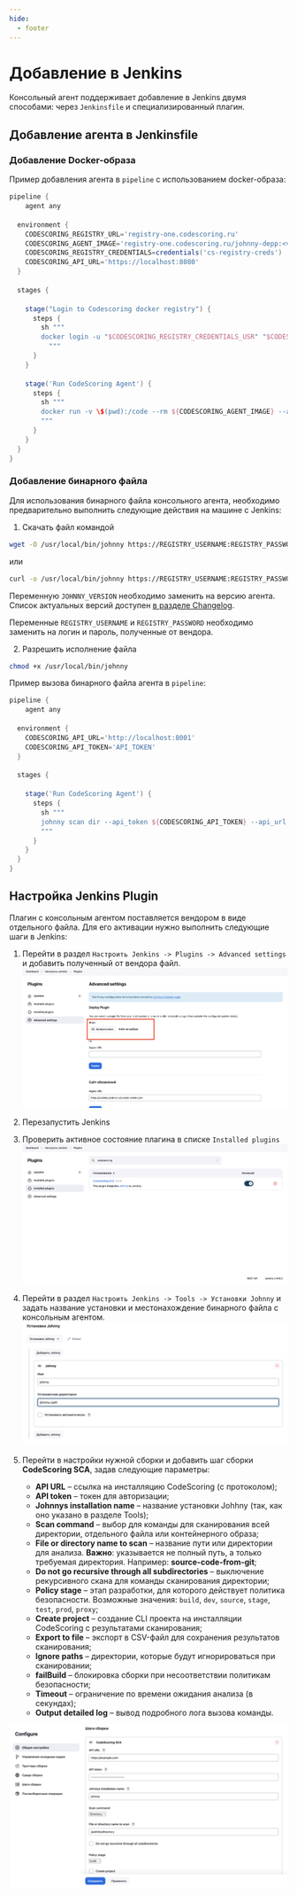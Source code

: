 ```yaml
---
hide:
  - footer
---
```


# Добавление в Jenkins

Консольный агент поддерживает добавление в Jenkins двумя способами: через `Jenkinsfile` и специализированный плагин.

## Добавление агента в Jenkinsfile

### Добавление Docker-образа

Пример добавления агента в `pipeline` с использованием docker-образа:

```groovy
pipeline {
    agent any

  environment {
    CODESCORING_REGISTRY_URL='registry-one.codescoring.ru'
    CODESCORING_AGENT_IMAGE='registry-one.codescoring.ru/johnny-depp:<version>'
    CODESCORING_REGISTRY_CREDENTIALS=credentials('cs-registry-creds')
    CODESCORING_API_URL='https://localhost:8080'
  }

  stages {

    stage("Login to Codescoring docker registry") {
      steps {
        sh """
        docker login -u "$CODESCORING_REGISTRY_CREDENTIALS_USR" "$CODESCORING_REGISTRY_URL" -p "$CODESCORING_REGISTRY_CREDENTIALS_PSW"
          """
      }
    }

    stage('Run CodeScoring Agent') {
      steps {
        sh """
        docker run -v \$(pwd):/code --rm ${CODESCORING_AGENT_IMAGE} --api_token ${CODESCORING_API_TOKEN} --api_url ${CODESCORING_API_URL} --ignore .tmp --ignore fixtures --ignore .git .
        """
      }
    }
  } 
}
```

### Добавление бинарного файла

Для использования бинарного файла консольного агента, необходимо предварительно выполнить следующие действия на машине с Jenkins:

1. Скачать файл командой

  ```bash
  wget -O /usr/local/bin/johnny https://REGISTRY_USERNAME:REGISTRY_PASSWORD@registry-one.codescoring.ru/repository/files/codescoring/johnny-depp/JOHNNY_VERSION/johnny-linux-amd64-JOHNNY_VERSION
  ```

  или

  ```bash
  curl -o /usr/local/bin/johnny https://REGISTRY_USERNAME:REGISTRY_PASSWORD@registry-one.codescoring.ru/repository/files/codescoring/johnny-depp/JOHNNY_VERSION/johnny-linux-amd64-JOHNNY_VERSION
  ```

Переменную `JOHNNY_VERSION` необходимо заменить на версию агента. Список актуальных версий доступен [в разделе Changelog](/changelog/#johnny). 

Переменные `REGISTRY_USERNAME` и `REGISTRY_PASSWORD` необходимо заменить на логин и пароль, полученные от вендора.


2. Разрешить исполнение файла

  ```bash
  chmod +x /usr/local/bin/johnny
  ```

Пример вызова бинарного файла агента в `pipeline`:

```groovy
pipeline {
    agent any

  environment {
    CODESCORING_API_URL='http://localhost:8001'
    CODESCORING_API_TOKEN='API_TOKEN'
  }

  stages {

    stage('Run CodeScoring Agent') {
      steps {
        sh """
        johnny scan dir --api_token ${CODESCORING_API_TOKEN} --api_url ${CODESCORING_API_URL} --ignore .tmp --ignore fixtures --ignore .git .
        """
      }
    }
  } 
}
```

## Настройка Jenkins Plugin

Плагин с консольным агентом поставляется вендором в виде отдельного файла. Для его активации нужно выполнить следующие шаги в Jenkins:

1. Перейти в раздел `Настроить Jenkins -> Plugins -> Advanced settings` и добавить полученный от вендора файл.
  ![Add plugin](/assets/img/jenkins/add-plugin.png)
2. Перезапустить Jenkins
3. Проверить активное состояние плагина в списке `Installed plugins`
  ![Check plugin](/assets/img/jenkins/check-plugin.png)
4. Перейти в раздел `Настроить Jenkins -> Tools -> Установки Johnny` и задать название установки и местонахождение бинарного файла с консольным агентом.
  ![Configure johnny path](/assets/img/jenkins/johnny-path.png)
5. Перейти в настройки нужной сборки и добавить шаг сборки **CodeScoring SCA**, задав следующие параметры:

    - **API URL** – ссылка на инсталляцию CodeScoring (с протоколом);
    - **API token** – токен для авторизации;
    - **Johnnys installation name** – название установки Johhny (так, как оно указано в разделе Tools);
    - **Scan command** – выбор для команды для сканирования всей директории, отдельного файла или контейнерного образа;
    - **File or directory name to scan** – название пути или директории для анализа. **Важно**: указывается не полный путь, а только требуемая директория. Например: **source-code-from-git**;
    - **Do not go recursive through all subdirectories** – выключение рекурсивного скана для команды сканирования директории;
    - **Policy stage** – этап разработки, для которого действует политика безопасности. Возможные значения: `build`, `dev`, `source`, `stage`, `test`, `prod`, `proxy`;
    - **Create project** – cоздание CLI проекта на инсталляции CodeScoring с результатами сканирования;
    - **Export to file** – экспорт в CSV-файл для сохранения результатов сканирования;
    - **Ignore paths** – директории, которые будут игнорироваться при сканировании;
    - **failBuild** – блокировка сборки при несоответствии политикам безопасности;
    - **Timeout** – ограничение по времени ожидания анализа (в секундах);
    - **Output detailed log** – вывод подробного лога вызова команды.

  ![Configure johnny](/assets/img/jenkins/configure-johnny.png)


